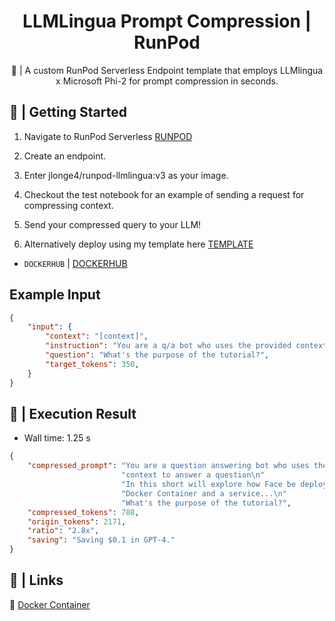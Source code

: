 <div align="center">

<h1>LLMLingua Prompt Compression | RunPod</h1>

🚀 | A custom RunPod Serverless Endpoint template that employs LLMlingua x Microsoft Phi-2 for prompt compression in seconds.
</div>

## 📖 | Getting Started

1. Navigate to RunPod Serverless [RUNPOD](https://www.runpod.io/console/serverless)
2. Create an endpoint.
3. Enter jlonge4/runpod-llmlingua:v3 as your image.
4. Checkout the test notebook for an example of sending a request for compressing context.
5. Send your compressed query to your LLM!

6. Alternatively deploy using my template here [TEMPLATE](https://www.runpod.io/console/user/templates)

- `DOCKERHUB` | [DOCKERHUB](https://hub.docker.com/repositories/jlonge4)


## Example Input

```json
{
    "input": {
        "context": "[context]",
        "instruction": "You are a q/a bot who uses the provided context to answer a question",
        "question": "What's the purpose of the tutorial?",
        "target_tokens": 350,
    }
}
```

## 🚀 | Execution Result

- Wall time: 1.25 s
```json
{
    "compressed_prompt": "You are a question answering bot who uses the provided\n"
                         "context to answer a question\n"
                         "In this short will explore how Face be deployed in a\n"
                         "Docker Container and a service...\n"
                         "What's the purpose of the tutorial?",
    "compressed_tokens": 788,
    "origin_tokens": 2171,
    "ratio": "2.8x",
    "saving": "Saving $0.1 in GPT-4."
}
```

## 🔗 | Links

🐳 [Docker Container](https://hub.docker.com/layers/jlonge4/runpod-llmlingua/v3/images/sha256-ead98c5fbf86c858fb75d50b27ba3d4ed91d904dee5c675c9e48dc2550f0f6c2?context=repo)
